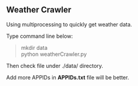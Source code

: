 Weather Crawler
---

Using multiprocessing to quickly get weather data.

Type command line below:

> mkdir data  
> python weatherCrawler.py 
> 

Then check file under ./data/ directory.

Add more APPIDs in __APPIDs.txt__ file will be better.